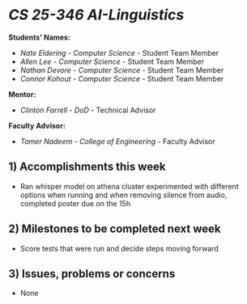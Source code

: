 # *CS 25-346 AI-Linguistics*

**Students' Names:**

- *Nate Eldering* - *Computer Science* - Student Team Member
- *Allen Lee*     - *Computer Science* - Student Team Member
- *Nathan Devore* - *Computer Science* - Student Team Member
- *Connor Kohout* - *Computer Science* - Student Team Member

**Mentor:**

- *Clinton Farrell*    - *DoD* - Technical Advisor

**Faculty Advisor:**

- *Tamer Nadeem* - *College of Engineering* - Faculty Advisor

## 1) Accomplishments this week ##
   - Ran whisper model on athena cluster experimented with different options when running and when removing silence from audio, completed poster due on the 15h

## 2) Milestones to be completed next week ##
   - Score tests that were run and decide steps moving forward

## 3) Issues, problems or concerns ##
   - None 